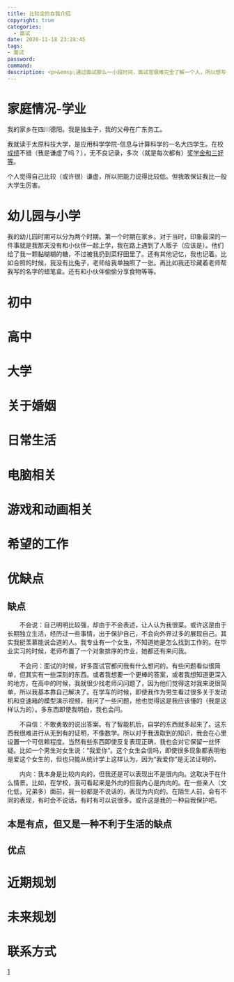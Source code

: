 ```yaml
---
title: 比较全的自我介绍
copyright: true
categories:
  - 面试
date: 2020-11-18 23:28:45
tags:
- 面试
password:
command:
description: <p>&emsp;通过面试那么一小段时间，面试官很难完全了解一个人，所以想写一点自我介绍，向大家展示我。</p><p>&emsp;感谢每一个给我机会的面试官。</p><p>&emsp;感觉写细一些，可以用来相亲。哈哈，一举两得。</p>
---
```




# 家庭情况-学业

我的家乡在四川德阳。我是独生子，我的父母在广东务工。

我就读于太原科技大学，是应用科学学院-信息与计算科学的一名大四学生。在校[成绩](1)不错（我是谦虚了吗？），无不良记录，多次（就是每次都有）[奖学金和三好等](2)。

个人觉得自己比较（或许很）谦虚，所以把能力说得比较低。但我敢保证我比一般大学生厉害。

# 幼儿园与小学

我的幼儿园时期可以分为两个时期。第一个时期在家乡。对于当时，印象最深的一件事就是我那天没有和小伙伴一起上学，我在路上遇到了人贩子（应该是）。他们给了我一颗黏糊糊的糖，不过被我扔到菜籽田里了。还有其他记忆，我也记着。比如合照的时候，我没有比兔子，老师给我单独照了一张。再比如我还珍藏着老师帮我写的名字的蜡笔盒。还有和小伙伴偷偷分享食物等等。





# 初中



# 高中



# 大学



# 关于婚姻



# 日常生活



# 电脑相关



# 游戏和动画相关

# 希望的工作



# 优缺点

## 缺点

&emsp;&emsp;不会说：自己明明比较强，却由于不会表述，让人认为我很菜。或许这是由于长期独立生活，经历过一些事情，出于保护自己，不会向外界过多的展现自己。其实我挺羡慕能说会道的人。我专业有一个女生，不知道她是怎么找到工作的。在毕业实习的时候，老师布置了一个对象排序的作业，她都还有来问我。

&emsp;&emsp;不会问：面试的时候，好多面试官都问我有什么想问的。有些问题看似很简单，但其实有一些深刻的东西。或者我想要一个更棒的答案，或者我想知道更深入的地方。在高中的时候，我就很少找老师问问题了，因为他们觉得这对我来说很简单，所以我基本靠自己解决了。在学车的时候，即使我作为男生看过很多关于发动机和变速箱的模型演示视频，我问了一些问题，他也觉得这是我应该懂的（我是这样认为的）。多东西即使我明白，我也会问。

&emsp;&emsp;不自信：不敢勇敢的说出答案。有了智能机后，自学的东西就多起来了。这东西我很难进行从无到有的证明，不像数学。所以对于我汲取到的知识，我会在心里设置一个可信赖程度。当然有些东西即使反复表现正确，我也会对它保留一丝怀疑。比如一个男生对女生说：“我爱你”。这个女生会信吗，即使很多现象都表明他是爱这个女生的，但也只能从统计学上这样认为，因为“我爱你”是无法证明的。

&emsp;&emsp;内向：我本身是比较内向的，但我还是可以表现出不是很内向。这取决于在什么情景。比如，在学校，我可看起来是外向的但我内心是内向的。在一些亲人（文化低，兄弟多）面前，我一般都是不说话的，表现为内向的。在陌生人前，会有不同的表现，有时会不说话，有时有可以说很多。或许这是我的一种自我保护吧。



## 本是有点，但又是一种不利于生活的缺点





## 优点



# 近期规划



# 未来规划



# 联系方式









[1](www.baidu.com)